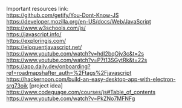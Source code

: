 Important resources link:   
https://github.com/getify/You-Dont-Know-JS
https://developer.mozilla.org/en-US/docs/Web/JavaScript
https://www.w3schools.com/js/  
https://javascript.info/   
https://exploringjs.com/   
https://eloquentjavascript.net/   
https://www.youtube.com/watch?v=hdI2bqOjy3c&t=2s   
https://www.youtube.com/watch?v=P7t13SGytRk&t=22s   
https://app.daily.dev/onboarding?ref=roadmapshafter_auth=%2Ftags%2Fjavascript      
https://hackernoon.com/build-an-easy-desktop-app-with-electron-srg73oik  [project idea]
https://www.codeguage.com/courses/js#Table_of_contents  
https://www.youtube.com/watch?v=PkZNo7MFNFg